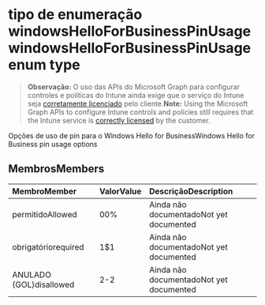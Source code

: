 # <a name="windowshelloforbusinesspinusage-enum-type"></a><span data-ttu-id="25bd7-101">tipo de enumeração windowsHelloForBusinessPinUsage</span><span class="sxs-lookup"><span data-stu-id="25bd7-101">windowsHelloForBusinessPinUsage enum type</span></span>

> <span data-ttu-id="25bd7-102">**Observação:** O uso das APIs do Microsoft Graph para configurar controles e políticas do Intune ainda exige que o serviço do Intune seja [corretamente licenciado](https://go.microsoft.com/fwlink/?linkid=839381) pelo cliente.</span><span class="sxs-lookup"><span data-stu-id="25bd7-102">**Note:** Using the Microsoft Graph APIs to configure Intune controls and policies still requires that the Intune service is [correctly licensed](https://go.microsoft.com/fwlink/?linkid=839381) by the customer.</span></span>

<span data-ttu-id="25bd7-103">Opções de uso de pin para o Windows Hello for Business</span><span class="sxs-lookup"><span data-stu-id="25bd7-103">Windows Hello for Business pin usage options</span></span>
## <a name="members"></a><span data-ttu-id="25bd7-104">Membros</span><span class="sxs-lookup"><span data-stu-id="25bd7-104">Members</span></span>
|<span data-ttu-id="25bd7-105">Membro</span><span class="sxs-lookup"><span data-stu-id="25bd7-105">Member</span></span>|<span data-ttu-id="25bd7-106">Valor</span><span class="sxs-lookup"><span data-stu-id="25bd7-106">Value</span></span>|<span data-ttu-id="25bd7-107">Descrição</span><span class="sxs-lookup"><span data-stu-id="25bd7-107">Description</span></span>|
|:---|:---|:---|
|<span data-ttu-id="25bd7-108">permitido</span><span class="sxs-lookup"><span data-stu-id="25bd7-108">Allowed</span></span>|<span data-ttu-id="25bd7-109">0</span><span class="sxs-lookup"><span data-stu-id="25bd7-109">0%</span></span>|<span data-ttu-id="25bd7-110">Ainda não documentado</span><span class="sxs-lookup"><span data-stu-id="25bd7-110">Not yet documented</span></span>|
|<span data-ttu-id="25bd7-111">obrigatório</span><span class="sxs-lookup"><span data-stu-id="25bd7-111">required</span></span>|<span data-ttu-id="25bd7-112">1</span><span class="sxs-lookup"><span data-stu-id="25bd7-112">$1</span></span>|<span data-ttu-id="25bd7-113">Ainda não documentado</span><span class="sxs-lookup"><span data-stu-id="25bd7-113">Not yet documented</span></span>|
|<span data-ttu-id="25bd7-114">ANULADO (GOL)</span><span class="sxs-lookup"><span data-stu-id="25bd7-114">disallowed</span></span>|<span data-ttu-id="25bd7-115">2</span><span class="sxs-lookup"><span data-stu-id="25bd7-115">-2</span></span>|<span data-ttu-id="25bd7-116">Ainda não documentado</span><span class="sxs-lookup"><span data-stu-id="25bd7-116">Not yet documented</span></span>|



